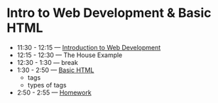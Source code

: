 # Intro to Web Development & Basic HTML 
- 11:30 - 12:15 — [Introduction to Web Development](https://github.com/gazaskygeeks/women-crash-course/blob/master/coursebook/session-00/intro-to-web.md)
- 12:15 - 12:30 — The House Example
- 12:30 - 1:30 — break
- 1:30 - 2:50 — [Basic HTML](https://btholt.github.io/intro-to-web-dev-v2/basic-html)
  - tags
  - types of tags
- 2:50 - 2:55 — [Homework](./homework.md)
